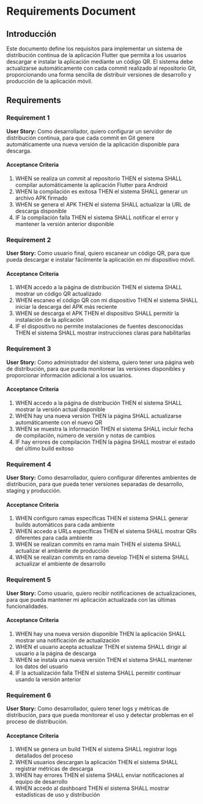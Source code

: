 # Requirements Document

## Introducción

Este documento define los requisitos para implementar un sistema de distribución continua de la aplicación Flutter que permita a los usuarios descargar e instalar la aplicación mediante un código QR. El sistema debe actualizarse automáticamente con cada commit realizado al repositorio Git, proporcionando una forma sencilla de distribuir versiones de desarrollo y producción de la aplicación móvil.

## Requirements

### Requirement 1

**User Story:** Como desarrollador, quiero configurar un servidor de distribución continua, para que cada commit en Git genere automáticamente una nueva versión de la aplicación disponible para descarga.

#### Acceptance Criteria

1. WHEN se realiza un commit al repositorio THEN el sistema SHALL compilar automáticamente la aplicación Flutter para Android
2. WHEN la compilación es exitosa THEN el sistema SHALL generar un archivo APK firmado
3. WHEN se genera el APK THEN el sistema SHALL actualizar la URL de descarga disponible
4. IF la compilación falla THEN el sistema SHALL notificar el error y mantener la versión anterior disponible

### Requirement 2

**User Story:** Como usuario final, quiero escanear un código QR, para que pueda descargar e instalar fácilmente la aplicación en mi dispositivo móvil.

#### Acceptance Criteria

1. WHEN accedo a la página de distribución THEN el sistema SHALL mostrar un código QR actualizado
2. WHEN escaneo el código QR con mi dispositivo THEN el sistema SHALL iniciar la descarga del APK más reciente
3. WHEN se descarga el APK THEN el dispositivo SHALL permitir la instalación de la aplicación
4. IF el dispositivo no permite instalaciones de fuentes desconocidas THEN el sistema SHALL mostrar instrucciones claras para habilitarlas

### Requirement 3

**User Story:** Como administrador del sistema, quiero tener una página web de distribución, para que pueda monitorear las versiones disponibles y proporcionar información adicional a los usuarios.

#### Acceptance Criteria

1. WHEN accedo a la página de distribución THEN el sistema SHALL mostrar la versión actual disponible
2. WHEN hay una nueva versión THEN la página SHALL actualizarse automáticamente con el nuevo QR
3. WHEN se muestra la información THEN el sistema SHALL incluir fecha de compilación, número de versión y notas de cambios
4. IF hay errores de compilación THEN la página SHALL mostrar el estado del último build exitoso

### Requirement 4

**User Story:** Como desarrollador, quiero configurar diferentes ambientes de distribución, para que pueda tener versiones separadas de desarrollo, staging y producción.

#### Acceptance Criteria

1. WHEN configuro ramas específicas THEN el sistema SHALL generar builds automáticos para cada ambiente
2. WHEN accedo a URLs específicas THEN el sistema SHALL mostrar QRs diferentes para cada ambiente
3. WHEN se realizan commits en rama main THEN el sistema SHALL actualizar el ambiente de producción
4. WHEN se realizan commits en rama develop THEN el sistema SHALL actualizar el ambiente de desarrollo

### Requirement 5

**User Story:** Como usuario, quiero recibir notificaciones de actualizaciones, para que pueda mantener mi aplicación actualizada con las últimas funcionalidades.

#### Acceptance Criteria

1. WHEN hay una nueva versión disponible THEN la aplicación SHALL mostrar una notificación de actualización
2. WHEN el usuario acepta actualizar THEN el sistema SHALL dirigir al usuario a la página de descarga
3. WHEN se instala una nueva versión THEN el sistema SHALL mantener los datos del usuario
4. IF la actualización falla THEN el sistema SHALL permitir continuar usando la versión anterior

### Requirement 6

**User Story:** Como desarrollador, quiero tener logs y métricas de distribución, para que pueda monitorear el uso y detectar problemas en el proceso de distribución.

#### Acceptance Criteria

1. WHEN se genera un build THEN el sistema SHALL registrar logs detallados del proceso
2. WHEN usuarios descargan la aplicación THEN el sistema SHALL registrar métricas de descarga
3. WHEN hay errores THEN el sistema SHALL enviar notificaciones al equipo de desarrollo
4. WHEN accedo al dashboard THEN el sistema SHALL mostrar estadísticas de uso y distribución
